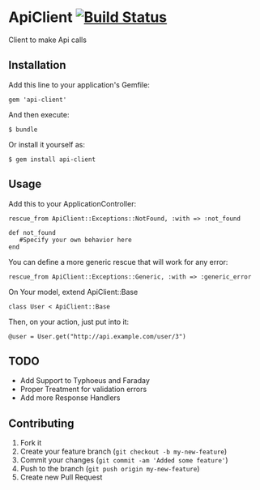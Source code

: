 # ApiClient [![Build Status](https://secure.travis-ci.org/plribeiro3000/api-client.png)](http://travis-ci.org/plribeiro3000/api-client)

Client to make Api calls

## Installation

Add this line to your application's Gemfile:

    gem 'api-client'

And then execute:

    $ bundle

Or install it yourself as:

    $ gem install api-client

## Usage

Add this to your ApplicationController:

    rescue_from ApiClient::Exceptions::NotFound, :with => :not_found

    def not_found
       #Specify your own behavior here
    end

You can define a more generic rescue that will work for any error:

    rescue_from ApiClient::Exceptions::Generic, :with => :generic_error

On Your model, extend ApiClient::Base

    class User < ApiClient::Base

Then, on your action, just put into it:

    @user = User.get("http://api.example.com/user/3")

## TODO
   * Add Support to Typhoeus and Faraday
   * Proper Treatment for validation errors
   * Add more Response Handlers

## Contributing

1. Fork it
2. Create your feature branch (`git checkout -b my-new-feature`)
3. Commit your changes (`git commit -am 'Added some feature'`)
4. Push to the branch (`git push origin my-new-feature`)
5. Create new Pull Request
